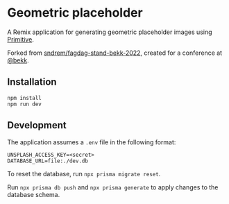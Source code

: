 # Geometric placeholder

A Remix application for generating geometric placeholder images using [Primitive](https://github.com/hashbite/primitive).

Forked from [sndrem/fagdag-stand-bekk-2022](https://github.com/sndrem/fagdag-stand-bekk-2022), created for a conference at [@bekk](https://github.com/bekk).

## Installation

```
npm install
npm run dev
```

## Development

The application assumes a `.env` file in the following format:

```
UNSPLASH_ACCESS_KEY=<secret>
DATABASE_URL=file:./dev.db
```

To reset the database, run `npx prisma migrate reset`.

Run `npx prisma db push` and `npx prisma generate` to apply changes to the database schema.
